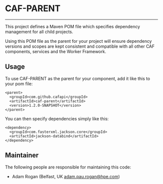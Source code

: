 # CAF-PARENT

---

This project defines a Maven POM file which specifies dependency management for all child projects. 

Using this POM file as the parent for your project will ensure dependency versions and scopes are kept consistent and compatible with all other CAF components, services and the Worker Framework.

## Usage

To use CAF-PARENT as the parent for your component, add it like this to your pom file:

```
<parent>
  <groupId>com.github.cafapi</groupId>
  <artifactId>caf-parent</artifactId>
  <version>1.2.0-SNAPSHOT</version>
</parent>
```

You can then specify dependencies simply like this:

```
<dependency>
  <groupId>com.fasterxml.jackson.core</groupId>
  <artifactId>jackson-databind</artifactId>
</dependency>
```

## Maintainer

The following people are responsible for maintaining this code:

- Adam Rogan (Belfast, UK adam.pau.rogan@hpe.com)
